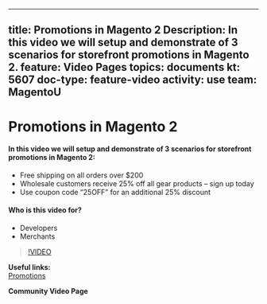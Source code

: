 
---
title: Promotions in Magento 2
Description: In this video we will setup and demonstrate of 3 scenarios for storefront promotions in Magento 2.
feature: Video Pages
topics: documents
kt: 5607
doc-type: feature-video
activity: use
team: MagentoU
---
# Promotions in Magento 2

#### In this video we will setup and demonstrate of 3 scenarios for storefront promotions in Magento 2:
* Free shipping on all orders over $200
* Wholesale customers receive 25% off all gear products – sign up today
* Use coupon code “25OFF” for an additional 25% discount

#### Who is this video for?
* Developers
* Merchants

>[!VIDEO](https://video.tv.adobe.com/v/35773)

**Useful links:**
<br/>
[Promotions](https://docs.magento.com/user-guide/marketing/promotions.html)

**Community Video Page**

